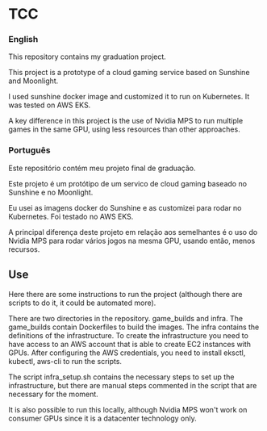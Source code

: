 # TCC

### English

This repository contains my graduation project.

This project is a prototype of a cloud gaming service based on Sunshine and Moonlight.

I used sunshine docker image and customized it to run on Kubernetes. It was tested on AWS EKS.

A key difference in this project is the use of Nvidia MPS to run multiple games in the same GPU, using less resources than other approaches.

### Português

Este repositório contém meu projeto final de graduação.

Este projeto é um protótipo de um servico de cloud gaming baseado no Sunshine e no Moonlight.

Eu usei as imagens docker do Sunshine e as customizei para rodar no Kubernetes. Foi testado no AWS EKS.

A principal diferença deste projeto em relação aos semelhantes é o uso do Nvidia MPS para rodar vários jogos na mesma GPU, usando então, menos recursos.


## Use

Here there are some instructions to run the project (although there are scripts to do it, it could be automated more).

There are two directories in the repository. game_builds and infra.
The game_builds contain Dockerfiles to build the images. The infra contains the definitions of the infrastructure. To create the infrastructure you need to have access to an AWS account that is able to create EC2 instances with GPUs. After configuring the AWS credentials, you need to install eksctl, kubectl, aws-cli to run the scripts.

The script infra_setup.sh contains the necessary steps to set up the infrastructure, but there are manual steps commented in the script that are necessary for the moment.

It is also possible to run this locally, although Nvidia MPS won't work on consumer GPUs since it is a datacenter technology only.





